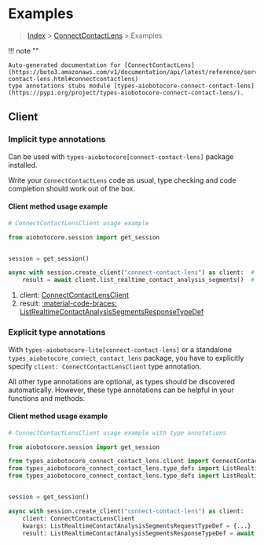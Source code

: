 # Examples

> [Index](../README.md) > [ConnectContactLens](./README.md) > Examples

!!! note ""

    Auto-generated documentation for [ConnectContactLens](https://boto3.amazonaws.com/v1/documentation/api/latest/reference/services/connect-contact-lens.html#connectcontactlens)
    type annotations stubs module [types-aiobotocore-connect-contact-lens](https://pypi.org/project/types-aiobotocore-connect-contact-lens/).

## Client

### Implicit type annotations

Can be used with `types-aiobotocore[connect-contact-lens]` package installed.

Write your `ConnectContactLens` code as usual,
type checking and code completion should work out of the box.



#### Client method usage example

```python
# ConnectContactLensClient usage example

from aiobotocore.session import get_session


session = get_session()

async with session.create_client("connect-contact-lens") as client:  # (1)
    result = await client.list_realtime_contact_analysis_segments()  # (2)
```

1. client: [ConnectContactLensClient](./client.md)
2. result: [:material-code-braces: ListRealtimeContactAnalysisSegmentsResponseTypeDef](./type_defs.md#listrealtimecontactanalysissegmentsresponsetypedef)






### Explicit type annotations

With `types-aiobotocore-lite[connect-contact-lens]`
or a standalone `types_aiobotocore_connect_contact_lens` package, you have to explicitly specify
`client: ConnectContactLensClient` type annotation.

All other type annotations are optional, as types should be discovered automatically.
However, these type annotations can be helpful in your functions and methods.


#### Client method usage example

```python
# ConnectContactLensClient usage example with type annotations

from aiobotocore.session import get_session

from types_aiobotocore_connect_contact_lens.client import ConnectContactLensClient
from types_aiobotocore_connect_contact_lens.type_defs import ListRealtimeContactAnalysisSegmentsResponseTypeDef
from types_aiobotocore_connect_contact_lens.type_defs import ListRealtimeContactAnalysisSegmentsRequestTypeDef


session = get_session()

async with session.create_client("connect-contact-lens") as client:
    client: ConnectContactLensClient
    kwargs: ListRealtimeContactAnalysisSegmentsRequestTypeDef = {...}
    result: ListRealtimeContactAnalysisSegmentsResponseTypeDef = await client.list_realtime_contact_analysis_segments(**kwargs)
```




